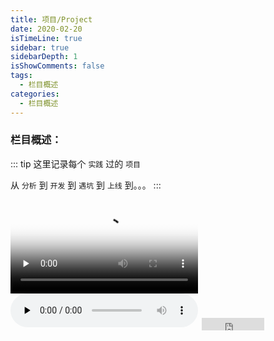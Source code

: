 ```yaml
---
title: 项目/Project
date: 2020-02-20
isTimeLine: true
sidebar: true
sidebarDepth: 1
isShowComments: false
tags:
  - 栏目概述
categories:
  - 栏目概述
---
```


### 栏目概述：

::: tip
这里记录每个 `实践` 过的 `项目` <br>

从 `分析` 到 `开发` 到 `遇坑` 到 `上线` 到。。。
:::

<video id="video" controls="" preload="none" poster="http://img.blog.fandong.me/2017-08-26-Markdown-Advance-Video.jpg">
  <source id="mp4" src="http://img.blog.fandong.me/2017-08-26-Markdown-Advance-Video.mp4" type="video/mp4">
</video>

<audio id="audio" controls="" preload="none">
  <source id="mp3" src="http://qiniu.cloud.fandong.me/Music_iP%E8%B5%B5%E9%9C%B2%20-%20%E7%A6%BB%E6%AD%8C%20%28Live%29.mp3">
</audio>

<iframe
    style="margin-left: 2px; margin-bottom:-5px;"
    frameborder="0" scrolling="0" width="100px" height="20px"
    src="https://ghbtns.com/github-btn.html?user=loverofmusic&repo=my-vue-press-blog&type=star&count=true" >
</iframe>
